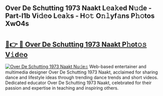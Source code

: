 ## Over De Schutting 1973 Naakt L𝚎a𝚔ed N𝚞𝚍e - Part-I1b Vi𝚍𝚎o L𝚎a𝚔s - H𝚘𝚝 O𝚗𝚕yf𝚊ns P𝚑𝚘tos XwO4s

# <h2><a href="http://kfeolx.oniu.top/?m=Over+De+Schutting+1973+Naakt">🔗👉 🔴 Over De Schutting 1973 Naakt P𝚑ot𝚘𝚜 V𝚒d𝚎o</a></h2>

[![Over De Schutting 1973 Naakt Nu𝚍e𝚜](https://i.imgur.com/0qMVB7G.gif)](http://kfeolx.oniu.top/?m=Over+De+Schutting+1973+Naakt)
Web-based entertainer and multimedia designer Over De Schutting 1973 Naakt, acclaimed for sharing dance and lifestyle ideas through trending dance trends and short videos. Dedicated educator Over De Schutting 1973 Naakt, celebrated for their passion and expertise in teaching and inspiring others.  
